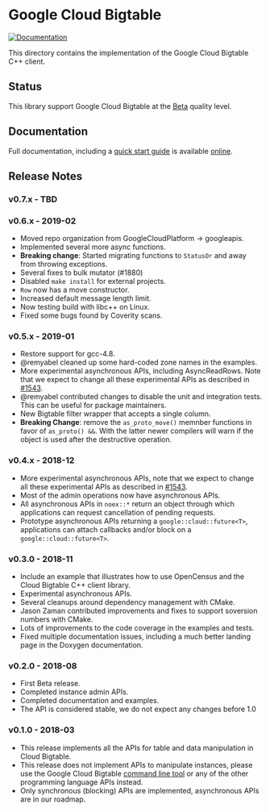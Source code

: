 # Google Cloud Bigtable

[![Documentation][doxygen-shield]][doxygen-link]

[doxygen-shield]: https://img.shields.io/badge/documentation-master-brightgreen.svg
[doxygen-link]: http://googleapis.github.io/google-cloud-cpp/
[quickstart-link]: http://googleapis.github.io/google-cloud-cpp/

This directory contains the implementation of the Google Cloud Bigtable C++
client.

## Status

This library support Google Cloud Bigtable at the
[Beta](../README.md#versioning) quality level.

## Documentation

Full documentation, including a [quick start guide][quickstart-link] 
is available [online][doxygen-link].

## Release Notes

### v0.7.x - TBD

### v0.6.x - 2019-02

* Moved repo organization from GoogleCloudPlatform -> googleapis.
* Implemented several more async functions.
* **Breaking change**: Started migrating functions to `StatusOr` and away from
  throwing exceptions.
* Several fixes to bulk mutator (#1880)
* Disabled `make install` for external projects.
* `Row` now has a move constructor.
* Increased default message length limit.
* Now testing build with libc++ on Linux.
* Fixed some bugs found by Coverity scans.

### v0.5.x - 2019-01

* Restore support for gcc-4.8.
* @remyabel cleaned up some hard-coded zone names in the examples.
* More experimental asynchronous APIs, including AsyncReadRows. Note that we
  expect to change all these experimental APIs as described in
  [#1543](https://github.com/googleapis/google-cloud-cpp/issues/1543).
* @remyabel contributed changes to disable the unit and integration tests. This
  can be useful for package maintainers.
* New Bigtable filter wrapper that accepts a single column.
* **Breaking Change**: remove the `as_proto_move()` memnber functions in favor
  of `as_proto() &&`. With the latter newer compilers will warn if the object
  is used after the destructive operation.

### v0.4.x - 2018-12

* More experimental asynchronous APIs, note that we expect to change all these
  experimental APIs as described in
  [#1543](https://github.com/googleapis/google-cloud-cpp/issues/1543).
* Most of the admin operations now have asynchronous APIs.
* All asynchronous APIs in `noex::*` return an object through which applications
  can request cancellation of pending requests.
* Prototype asynchronous APIs returning a `google::cloud::future<T>`,
  applications can attach callbacks and/or block on a
  `google::cloud::future<T>`.

### v0.3.0 - 2018-11

* Include an example that illustrates how to use OpenCensus and the Cloud
  Bigtable C++ client library.
* Experimental asynchronous APIs.
* Several cleanups around dependency management with CMake.
* Jason Zaman contributed improvements and fixes to support soversion numbers
  with CMake.
* Lots of improvements to the code coverage in the examples and tests.
* Fixed multiple documentation issues, including a much better landing page
  in the Doxygen documentation.

### v0.2.0 - 2018-08

* First Beta release.
* Completed instance admin APIs.
* Completed documentation and examples.
* The API is considered stable, we do not expect any changes before 1.0

### v0.1.0 - 2018-03

* This release implements all the APIs for table and data manipulation in Cloud
  Bigtable.
* This release does not implement APIs to manipulate instances, please use the
  Google Cloud Bigtable
  [command line tool](https://cloud.google.com/bigtable/docs/go/cbt-overview)
  or any of the other programming language APIs instead.
* Only synchronous (blocking) APIs are implemented, asynchronous APIs are in
  our roadmap.
